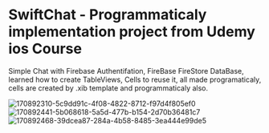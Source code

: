 # SwiftChat - Programmaticaly implementation project from Udemy ios Course
Simple Chat with Firebase Authentifation, FireBase FireStore DataBase, learned how to create TableViews, Cells to reuse it, all made programaticaly, cells are created by .xib template
and programmaticaly also.

![170892310-5c9dd91c-4f08-4822-8712-f97d4f805ef0](https://user-images.githubusercontent.com/43745268/171127580-d98c2f84-fc7d-43a4-b19a-b837adadda4b.png)
![170892441-5b068618-5a5d-477b-b154-2d70b36481c7](https://user-images.githubusercontent.com/43745268/171127585-cf877cf3-54d2-42b4-8a9a-3b211e82ec96.png)
![170892468-39dcea87-284a-4b58-8485-3ea444e99de5](https://user-images.githubusercontent.com/43745268/171127587-716112e3-4b75-4b59-86ff-ed0d3d2e9ac8.png)
